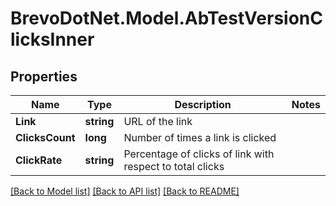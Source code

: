 # BrevoDotNet.Model.AbTestVersionClicksInner

## Properties

Name | Type | Description | Notes
------------ | ------------- | ------------- | -------------
**Link** | **string** | URL of the link | 
**ClicksCount** | **long** | Number of times a link is clicked | 
**ClickRate** | **string** | Percentage of clicks of link with respect to total clicks | 

[[Back to Model list]](../../README.md#documentation-for-models) [[Back to API list]](../../README.md#documentation-for-api-endpoints) [[Back to README]](../../README.md)

